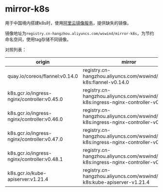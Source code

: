 # mirror-k8s

用于中国境内搭建k8s时，使用[阿里云镜像服务](https://cr.console.aliyun.com/)，提供缺失的镜像。

镜像地址为`registry.cn-hangzhou.aliyuncs.com/wswind/mirror-k8s`，为节约命名空间，使用tag存储不同镜像。

对照列表：

| origin                                      | mirror                                                       |
| ------------------------------------------- | ------------------------------------------------------------ |
| quay.io/coreos/flannel:v0.14.0              | registry.cn-hangzhou.aliyuncs.com/wswind/mirror-k8s:flannel-v0.14.0 |
| k8s.gcr.io/ingress-nginx/controller:v0.45.0 | registry.cn-hangzhou.aliyuncs.com/wswind/mirror-k8s:ingress-nginx-controller-v0.45.0 |
| k8s.gcr.io/ingress-nginx/controller:v0.46.0 | registry.cn-hangzhou.aliyuncs.com/wswind/mirror-k8s:ingress-nginx-controller-v0.46.0 |
| k8s.gcr.io/ingress-nginx/controller:v0.47.0 | registry.cn-hangzhou.aliyuncs.com/wswind/mirror-k8s:ingress-nginx-controller-v0.47.0 |
| k8s.gcr.io/ingress-nginx/controller:v0.48.1 | registry.cn-hangzhou.aliyuncs.com/wswind/mirror-k8s:ingress-nginx-controller-v0.48.1 |
| k8s.gcr.io/kube-apiserver:v1.21.4           | registry.cn-hangzhou.aliyuncs.com/wswind/mirror-k8s:kube-apiserver-v1.21.4 |

